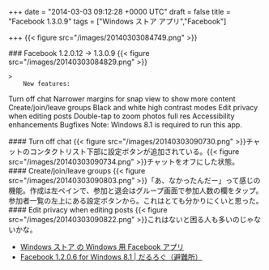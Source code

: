 
+++
date = "2014-03-03 09:12:28 +0000 UTC"
draft = false
title = "Facebook 1.3.0.9"
tags = ["Windows ストア アプリ","Facebook"]

+++
{{< figure src="/images/20140303084749.png"  >}}<br/>


<div class="section">
    ### Facebook 1.2.0.12 → 1.3.0.9
    {{< figure src="/images/20140303084829.png"  >}}<br/>


    >
        New features: 


Turn off chat
Narrower margins for snap view to show more content
Create/join/leave groups
Black and white high contrast modes
Edit privacy when editing posts
Double-tap to zoom photos full res
Accessibility enhancements
Bugfixes
Note: Windows 8.1 is required to run this app.

    

<div class="section">
    #### Turn off chat
    {{< figure src="/images/20140303090730.png"  >}}チャットのコンタクトリスト下部に設定ボタンが追加されている。{{< figure src="/images/20140303090734.png"  >}}チャットをオフにした状態。

</div>
<div class="section">
    #### Create/join/leave groups
    {{< figure src="/images/20140303090803.png"  >}}「あ、なかったんだー」って感じの機能。作成は左ペインで、参加と退会はグループ画面で参加人数の欄をタップ。参加者一覧の左上にある設定ボタンから。これはとても分かりにくいと思った。

</div>
<div class="section">
    #### Edit privacy when editing posts
    {{< figure src="/images/20140303090822.png"  >}}これはないと困る人も多いのじゃないかな。

<ul>
<li><a href="http://apps.microsoft.com/windows/ja-jp/app/facebook/add3d66a-358d-4fe2-be68-8a3f934e9ea1">Windows ストア の Windows 用 Facebook アプリ</a></li>
<li><a href="http://darulog.azurewebsites.net/archives/121">Facebook 1.2.0.6 for Windows 8.1 | だるろぐ（避難所）</a></li>
</ul>
</div>
</div>

